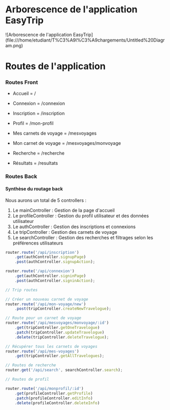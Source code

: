 # Arborescence de l'application EasyTrip 

![Arborescence de l'application EasyTrip]
(file:///home/etudiant/T%C3%A9l%C3%A9chargements/Untitled%20Diagram.png)

# Routes de l'application

### Routes Front

- Accueil = /

- Connexion = /connexion

- Inscription = /inscription

- Profil = /mon-profil

- Mes carnets de voyage = /mesvoyages
  
- Mon carnet de voyage = /mesvoyages/monvoyage
  
- Recherche = /recherche
  
- Résultats = /resultats

### Routes Back

#### Synthèse du routage back

Nous aurons un total de 5 controllers : 

1. Le mainController : Gestion de la page d'accueil
2. Le profileController : Gestion du profil utilisateur et des données utilisateur 
3. Le authController : Gestion des inscriptions et connexions
4. Le tripController : Gestion des carnets de voyage
5. Le searchController : Gestion des recherches et filtrages selon les préférences utilisateurs

```javascript
router.route('/api/inscription')
    .get(authController.signupPage)
    .post(authController.signupAction);

router.route('/api/connexion')
    .get(authController.signinPage)
    .post(authController.signinAction);

// Trip routes

// Créer un nouveau carnet de voyage
router.route('/api/mon-voyage/new')
    .post(tripController.createNewTravelogue);

// Route pour un carnet de voyage
router.route('/api/mesvoyages/monvoyage/:id')
    .get(tripController.getOneTravelogue)
    .patch(tripController.updateTravelogue)
    .delete(tripController.deleteTravelogue);

// Récupérer tous les carnets de voyages
router.route('/api/mes-voyages')
    .get(tripController.getAllTravelogues);

// Routes de recherche
router.get('/api/search', searchController.search);

// Routes de profil

router.route('/api/monprofil/:id')
    .get(profileController.getProfile)
    .patch(profileController.editInfo)
    .delete(profileController.deleteInfo)
```
